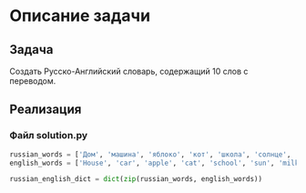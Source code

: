 # Описание задачи

## Задача

Создать Русско-Английский словарь, содержащий 10 слов с переводом.

## Реализация

### Файл solution.py

```python
russian_words = ['Дом', 'машина', 'яблоко', 'кот', 'школа', 'солнце', 'молоко', 'книга', 'вода', 'собака']
english_words = ['House', 'car', 'apple', 'cat', 'school', 'sun', 'milk', 'book', 'water', 'dog']

russian_english_dict = dict(zip(russian_words, english_words))
